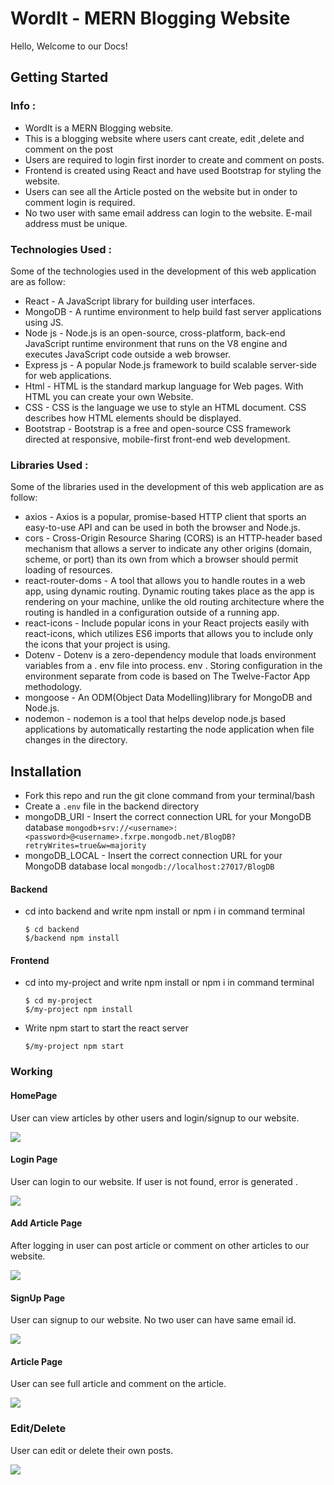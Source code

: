 # WordIt - MERN Blogging Website

Hello, Welcome to our Docs!

## Getting Started

### Info :

- WordIt is a MERN Blogging website.
- This is a blogging website where users cant create, edit ,delete and comment on the post
- Users are required to login first inorder to create and comment on posts.
- Frontend is created using React and have used Bootstrap for styling the website.
- Users can see all the Article posted on the website but in onder to comment login is required.
- No two user with same email address can login to the website. E-mail address must be unique.

### Technologies Used :

Some of the technologies used in the development of this web application are as follow:

- React - A JavaScript library for building user interfaces.
- MongoDB - A runtime environment to help build fast server applications using JS.
- Node js - Node.js is an open-source, cross-platform, back-end JavaScript runtime environment that runs on the V8 engine and executes JavaScript code outside a web browser.
- Express js - A popular Node.js framework to build scalable server-side for web applications.
- Html - HTML is the standard markup language for Web pages. With HTML you can create your own Website.
- CSS - CSS is the language we use to style an HTML document. CSS describes how HTML elements should be displayed.
- Bootstrap - Bootstrap is a free and open-source CSS framework directed at responsive, mobile-first front-end web development.

### Libraries Used :

Some of the libraries used in the development of this web application are as follow:

- axios - Axios is a popular, promise-based HTTP client that sports an easy-to-use API and can be used in both the browser and Node.js.
- cors - Cross-Origin Resource Sharing (CORS) is an HTTP-header based mechanism that allows a server to indicate any other origins (domain, scheme, or port) than its own from which a browser should permit loading of resources.
- react-router-doms - A tool that allows you to handle routes in a web app, using dynamic routing. Dynamic routing takes place as the app is rendering on your machine, unlike the old routing architecture where the routing is handled in a configuration outside of a running app.
- react-icons - Include popular icons in your React projects easily with react-icons, which utilizes ES6 imports that allows you to include only the icons that your project is using.
- Dotenv - Dotenv is a zero-dependency module that loads environment variables from a . env file into process. env . Storing configuration in the environment separate from code is based on The Twelve-Factor App methodology.
- mongoose - An ODM(Object Data Modelling)library for MongoDB and Node.js.
- nodemon - nodemon is a tool that helps develop node.js based applications by automatically restarting the node application when file changes in the directory.

## Installation

- Fork this repo and run the git clone command from your terminal/bash
- Create a `.env` file in the backend directory
- mongoDB_URI - Insert the correct connection URL for your MongoDB database
`mongodb+srv://<username>:<password>@<username>.fxrpe.mongodb.net/BlogDB?retryWrites=true&w=majority`
- mongoDB_LOCAL - Insert the correct connection URL for your MongoDB database local
`mongodb://localhost:27017/BlogDB`

#### Backend

- cd into backend and write npm install or npm i in command terminal

  ```
  $ cd backend
  $/backend npm install
  ```

#### Frontend

- cd into my-project and write npm install or npm i in command terminal

  ```
  $ cd my-project
  $/my-project npm install
  ```

- Write npm start to start the react server

  ```
  $/my-project npm start
  ```

### Working

#### HomePage

User can view articles by other users and login/signup to our website.

![](./my-project/src/assets/homepage.PNG)

#### Login Page

User can login to our website. If user is not found, error is generated .

![](./my-project/src/assets/login2.PNG)

#### Add Article Page

After logging in user can post article or comment on other articles to our website.

![](./my-project/src/assets/add.PNG)

#### SignUp Page

User can signup to our website. No two user can have same email id.

![](./my-project/src/assets/signup.PNG)

#### Article Page

User can see full article and comment on the article.

![](./my-project/src/assets/article.PNG)

### Edit/Delete

User can edit or delete their own posts.

![](./my-project/src/assets/edit.PNG)
